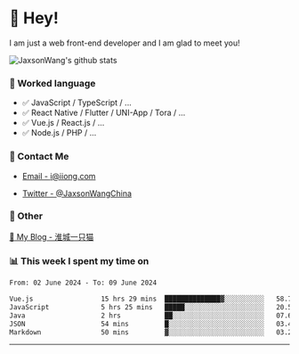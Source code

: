 # 👋 Hey!

I am just a web front-end developer and I am glad to meet you!

![JaxsonWang's github stats](https://github-readme-stats.vercel.app/api?username=JaxsonWang&&show_icons=true&&title_color=1abc9c&&icon_color=1abc9c)


### 📝 Worked language

- ✅ JavaScript / TypeScript / ...
- ✅ React Native / Flutter / UNI-App / Tora / ...
- ✅ Vue.js / React.js / ...
- ✅ Node.js / PHP / ...

### 📮 Contact Me

- [Email - i@iiong.com](mailto:i@iiong.com)

- [Twitter - @JaxsonWangChina](https://twitter.com/JaxsonWangChina)

### 🤪 Other

[📌 My Blog - 淮城一只猫](https://iiong.com)

### 📊 This week I spent my time on

<!--START_SECTION:waka-->

```txt
From: 02 June 2024 - To: 09 June 2024

Vue.js                 15 hrs 29 mins  ██████████████▓░░░░░░░░░░   58.77 %
JavaScript             5 hrs 25 mins   █████░░░░░░░░░░░░░░░░░░░░   20.58 %
Java                   2 hrs           ██░░░░░░░░░░░░░░░░░░░░░░░   07.60 %
JSON                   54 mins         █░░░░░░░░░░░░░░░░░░░░░░░░   03.43 %
Markdown               50 mins         ▓░░░░░░░░░░░░░░░░░░░░░░░░   03.20 %
```

<!--END_SECTION:waka-->

---
